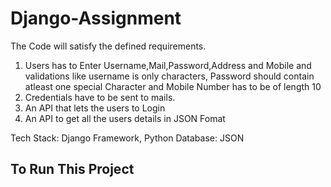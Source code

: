 # Django-Assignment

The Code will satisfy the defined requirements.

1. Users has to Enter Username,Mail,Password,Address and Mobile and validations like username is only characters, Password should contain atleast one special Character and Mobile Number has to be of length 10
2. Credentials have to be sent to mails.
3. An  API that lets the users to Login
4. An API to get all the users details in JSON Fomat

Tech Stack: Django Framework, Python
Database: JSON 

## To Run This Project
